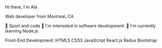Hi there, I'm Ala 

Web developer from Montreal, CA


💞️ Sport and code 
👀 I'm interested in software development.
🌱 I'm currently learning Node.js



Front-End Development:
HTML5 CSS3 JavaScript React.js Redux Bootstrap

